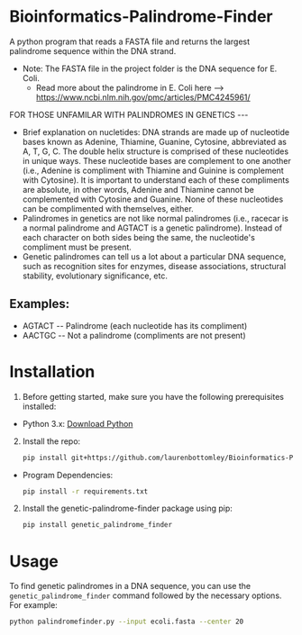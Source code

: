 # Bioinformatics-Palindrome-Finder

A python program that reads a FASTA file and returns the largest palindrome sequence within the DNA strand.
- Note: The FASTA file in the project folder is the DNA sequence for E. Coli.
   - Read more about the palindrome in E. Coli here --> https://www.ncbi.nlm.nih.gov/pmc/articles/PMC4245961/

FOR THOSE UNFAMILAR WITH PALINDROMES IN GENETICS ---

- Brief explanation on nucletides: DNA strands are made up of nucleotide bases known as Adenine, Thiamine, Guanine, Cytosine, abbreviated as A, T, G, C. The double helix structure is comprised of these nucleotides in unique ways. These nucleotide bases are complement to one another (i.e., Adenine is compliment with Thiamine and Guinine is complement with Cytosine). It is important to understand each of these compliments are absolute, in other words, Adenine and Thiamine cannot be complemented with Cytosine and Guanine. None of these nucleotides can be complimented with themselves, either.
- Palindromes in genetics are not like normal palindromes (i.e., racecar is a normal palindrome and AGTACT is a genetic palindrome). Instead of each character on both sides being the same, the nucleotide's compliment must be present.
- Genetic palindromes can tell us a lot about a particular DNA sequence, such as recognition sites for enzymes, disease associations, structural stability, evolutionary significance, etc.

## Examples:

- AGTACT -- Palindrome (each nucleotide has its compliment)
- AACTGC -- Not a palindrome (compliments are not present)

# Installation
1. Before getting started, make sure you have the following prerequisites installed:
- Python 3.x: [Download Python](https://www.python.org/downloads/)
2. Install the repo:
    ```bash
    pip install git+https://github.com/laurenbottomley/Bioinformatics-Palindrome-Finder.git
- Program Dependencies:
  ```bash
  pip install -r requirements.txt

2. Install the genetic-palindrome-finder package using pip:
   ```bash
   pip install genetic_palindrome_finder

# Usage

To find genetic palindromes in a DNA sequence, you can use the `genetic_palindrome_finder` command followed by the necessary options. For example:
```bash
python palindromefinder.py --input ecoli.fasta --center 20

